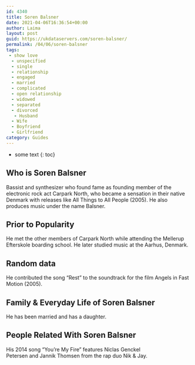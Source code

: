```yaml
---
id: 4340
title: Soren Balsner
date: 2021-04-06T16:36:54+00:00
author: Laima
layout: post
guid: https://ukdataservers.com/soren-balsner/
permalink: /04/06/soren-balsner
tags:
 - show love
  - unspecified
  - single
  - relationship
  - engaged
  - married
  - complicated
  - open relationship
  - widowed
  - separated
  - divorced
   - Husband
  - Wife
  - Boyfriend
  - Girlfriend
category: Guides
---
```


* some text
{: toc}


## Who is Soren Balsner
                  
                  
                  
Bassist and synthesizer who found fame as founding member of the electronic rock act Carpark North, who became a sensation in their native Denmark with releases like All Things to All People (2005). He also produces music under the name Balsner.
                  
              
            
              
            
                
                
                
## Prior to Popularity
                  
                  
                  
He met the other members of Carpark North while attending the Mellerup Efterskole boarding school. He later studied music at the Aarhus, Denmark.
                  
              
            
              
            
                
                
                
## Random data
                  
                  
                  
He contributed the song &#8220;Rest&#8221; to the soundtrack for the film Angels in Fast Motion (2005).
                  
              
            
              
            
                
                
                
## Family & Everyday Life of Soren Balsner
                  
                  
                  
He has been married and has a daughter.
                  
              
            
              
            
                
                
                
## People Related With Soren Balsner
                  
                  
                  
His 2014 song &#8220;You&#8217;re My Fire&#8221; features Niclas Genckel Petersen and Jannik Thomsen from the rap duo Nik & Jay.
                  
              
            
              
            
                
              
            
              
              
            
            
              
            
          
          
          